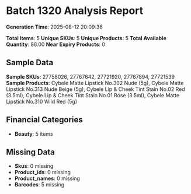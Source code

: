 # Batch 1320 Analysis Report

**Generation Time**: 2025-08-12 20:09:36

**Total Items**: 5
**Unique SKUs**: 5
**Unique Products**: 5
**Total Available Quantity**: 86.00
**Near Expiry Products**: 0

## Sample Data
**Sample SKUs**: 27758026, 27767642, 27721920, 27767894, 27721539
**Sample Products**: Cybele Matte Lipstick No.302 Nude (5g), Cybele Matte Lipstick No.313 Nude Beige (5g), Cybele Lip & Cheek Tint Stain No.02 Red (3.5ml), Cybele Lip & Cheek Tint Stain No.01 Rose (3.5ml), Cybele Matte Lipstick No.310 Wild Red (5g)

## Financial Categories
- **Beauty**: 5 items

## Missing Data
- **Skus**: 0 missing
- **Product_ids**: 0 missing
- **Product_names**: 0 missing
- **Barcodes**: 5 missing
